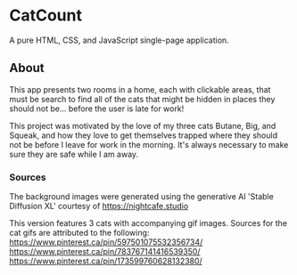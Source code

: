# CatCount

A pure HTML, CSS, and JavaScript single-page application.

## About
This app presents two rooms in a home, each with clickable areas, that must be search to find all of the cats that might be hidden in places they should not be... before the user is late for work!

This project was motivated by the love of my three cats Butane, Big, and Squeak, and how they love to get themselves trapped where they should not be before I leave for work in the morning. It's always necessary to make sure they are safe while I am away.

### Sources
The background images were generated using the generative AI 'Stable Diffusion XL' courtesy of https://nightcafe.studio

This version features 3 cats with accompanying gif images.
Sources for the cat gifs are attributed to the following:
https://www.pinterest.ca/pin/597501075532356734/  
https://www.pinterest.ca/pin/783767141416539350/  
https://www.pinterest.ca/pin/173599760628132380/  